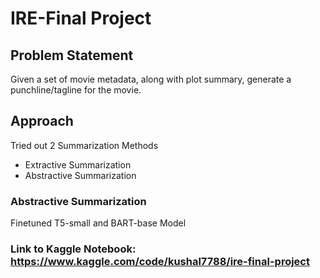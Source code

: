 # IRE-Final Project


## Problem Statement
Given a set of movie metadata, along with plot summary, generate a punchline/tagline for the movie.

## Approach
Tried out 2 Summarization Methods
- Extractive Summarization
- Abstractive Summarization

### Abstractive Summarization
Finetuned T5-small and BART-base Model

### Link to Kaggle Notebook: https://www.kaggle.com/code/kushal7788/ire-final-project